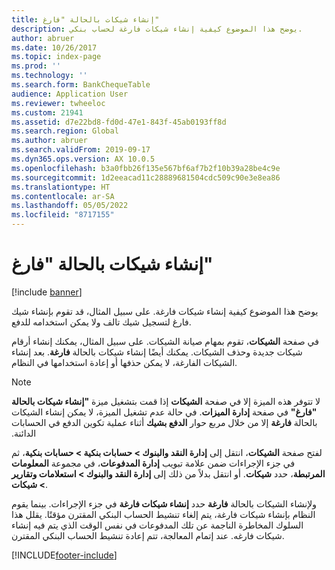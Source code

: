 ```yaml
---
title: إنشاء شيكات بالحالة "فارغ"
description: يوضح هذا الموضوع كيفية إنشاء شيكات فارغة لحساب بنكي.
author: abruer
ms.date: 10/26/2017
ms.topic: index-page
ms.prod: ''
ms.technology: ''
ms.search.form: BankChequeTable
audience: Application User
ms.reviewer: twheeloc
ms.custom: 21941
ms.assetid: d7e22bd8-fd0d-47e1-843f-45ab0193ff8d
ms.search.region: Global
ms.author: abruer
ms.search.validFrom: 2019-09-17
ms.dyn365.ops.version: AX 10.0.5
ms.openlocfilehash: b3a0fbb26f135e567bf6af7b2f10b39a28be4c9e
ms.sourcegitcommit: 1d2eeacad11c28889681504cdc509c90e3e8ea86
ms.translationtype: HT
ms.contentlocale: ar-SA
ms.lasthandoff: 05/05/2022
ms.locfileid: "8717155"
---
```

# <a name="create-checks-that-have-blank-status"></a>إنشاء شيكات بالحالة "فارغ"

[!include [banner](../includes/banner.md)]

يوضح هذا الموضوع كيفية إنشاء شيكات فارغة. على سبيل المثال، قد تقوم بإنشاء شيك فارغ لتسجيل شيك تالف ولا يمكن استخدامه للدفع.

في صفحة **الشيكات**، تقوم بمهام صيانة الشيكات. على سبيل المثال، يمكنك إنشاء أرقام شيكات جديدة وحذف الشيكات. يمكنك أيضًا إنشاء شيكات بالحالة **فارغة**. بعد إنشاء الشيكات الفارغة، لا يمكن حذفها أو إعادة استخدامها في النظام.

> [!NOTE]
> لا تتوفر هذه الميزة إلا في صفحة **الشيكات** إذا قمت بتشغيل ميزة **"إنشاء شيكات بالحالة "فارغ"** في صفحة **إدارة الميزات**. في حالة عدم تشغيل الميزة، لا يمكن إنشاء الشيكات بالحالة **فارغة** إلا من خلال مربع حوار **‏‫الدفع بشيك** أثناء عملية تكوين الدفع في الحسابات الدائنة.

لفتح صفحة **الشيكات**، انتقل إلى **إدارة النقد والبنوك \> حسابات بنكية \> حسابات بنكية**، ثم في جزء الإجراءات ضمن علامة تبويب **إدارة المدفوعات**، في مجموعة **المعلومات المرتبطة**، حدد **شيكات**. أو انتقل بدلاً من ذلك إلى **إدارة النقد والبنوك \> استعلامات وتقارير \> شيكات**.

ولإنشاء الشيكات بالحالة **فارغة** حدد **إنشاء شيكات فارغة** في جزء الإجراءات. بينما يقوم النظام بإنشاء شيكات فارغة، يتم إلغاء تنشيط الحساب البنكي المقترن مؤقتًا. يقلل هذا السلوك المخاطرة الناجمة عن تلك المدفوعات في نفس الوقت الذي يتم فيه إنشاء شيكات فارغه. عند إتمام المعالجة، تتم إعادة تنشيط الحساب البنكي المقترن.


[!INCLUDE[footer-include](../../includes/footer-banner.md)]
